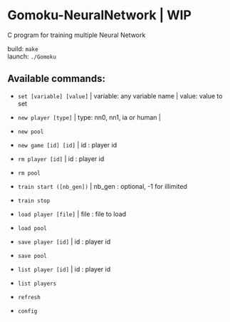 # Gomoku-NeuralNetwork | WIP
C program for training multiple Neural Network

build: `make`  
launch: `./Gomoku`


## Available commands:

- `set [variable] [value]` | variable: any variable name   |   value: value to set
    
- `new player [type]` | type: nn0, nn1, ia or human |
      
- `new pool`

- `new game [id] [id]` | id : player id 

- `rm player [id]` | id : player id

- `rm pool`

- `train start ([nb_gen])` | nb_gen : optional, -1 for illimited

- `train stop`

- `load player [file]` | file : file to load

- `load pool`

- `save player [id]` | id : player id 

- `save pool`

- `list player [id]` | id : player id

- `list players`

- `refresh`

- `config`
